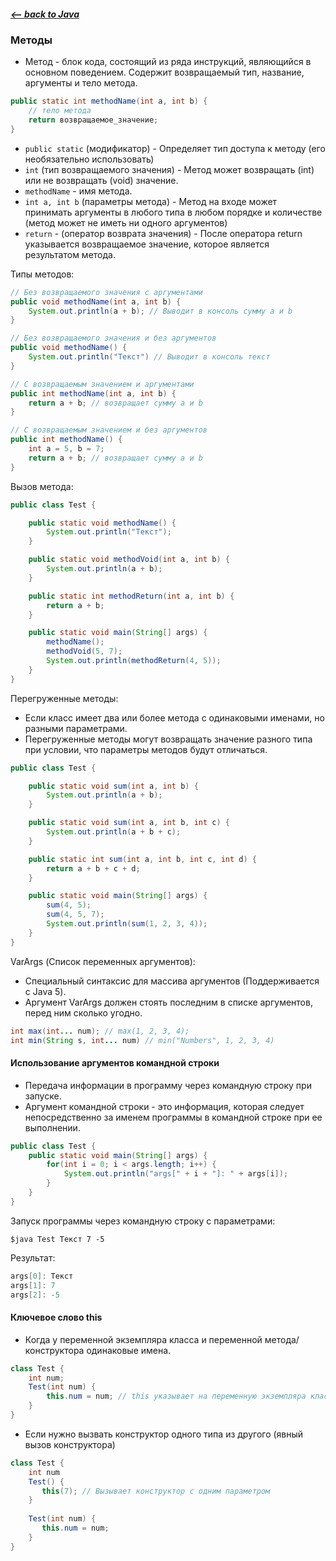 ##### [<-- back to Java](../../java/java.md)

### Методы

* Метод - блок кода, состоящий из ряда инструкций, являющийся в основном поведением. Содержит возвращаемый тип, название, аргументы и тело метода.

```java
public static int methodName(int a, int b) {
    // тело метода
    return возвращаемое_значение;
}
```

* `public static` (модификатор) - Определяет тип доступа к методу (его необязательно использовать)
* `int` (тип возвращаемого значения) - Метод может возвращать (int) или не возвращать (void) значение.
* `methodName` - имя метода.
* `int a, int b` (параметры метода) - Метод на входе может принимать аргументы в любого типа в любом порядке и количестве (метод может не иметь ни одного аргументов)
* `return` - (оператор возврата значения) - После оператора return указывается возвращаемое значение, которое является результатом метода.

Типы методов:

```java
// Без возвращаемого значения с аргументами
public void methodName(int a, int b) {
    System.out.println(a + b); // Выводит в консоль сумму a и b
}

// Без возвращаемого значения и без аргументов
public void methodName() {
    System.out.println("Текст") // Выводит в консоль текст
}

// С возвращаемым значением и аргументами
public int methodName(int a, int b) {
    return a + b; // возвращает сумму a и b
}

// С возвращаемым значением и без аргументов
public int methodName() {
    int a = 5, b = 7;
    return a + b; // возвращает сумму a и b
}
```

Вызов метода:

```java
public class Test {

    public static void methodName() {
        System.out.println("Текст");
    }

    public static void methodVoid(int a, int b) {
        System.out.println(a + b);
    }

    public static int methodReturn(int a, int b) {
        return a + b;
    }

    public static void main(String[] args) {
        methodName();
        methodVoid(5, 7);
        System.out.println(methodReturn(4, 5));
    }
}
```

Перегруженные методы:

* Если класс имеет два или более метода с одинаковыми именами, но разными параметрами.
* Перегруженные методы могут возвращать значение разного типа при условии, что параметры методов будут отличаться.

```java
public class Test {

    public static void sum(int a, int b) {
        System.out.println(a + b);
    }

    public static void sum(int a, int b, int c) {
        System.out.println(a + b + c);
    }

    public static int sum(int a, int b, int c, int d) {
        return a + b + c + d;
    }

    public static void main(String[] args) {
        sum(4, 5);
        sum(4, 5, 7);
        System.out.println(sum(1, 2, 3, 4));
    }
}
```

VarArgs (Список переменных аргументов):

* Специальный синтаксис для массива аргументов (Поддерживается с Java 5).
* Аргумент VarArgs должен стоять последним в списке аргументов, перед ним сколько угодно.

```java
int max(int... num); // max(1, 2, 3, 4);
int min(String s, int... num) // min("Numbers", 1, 2, 3, 4)
```

#### Использование аргументов командной строки

* Передача информации в программу через командную строку при запуске.
* Аргумент командной строки - это информация, которая следует непосредственно за именем программы в командной строке при ее выполнении.

```java
public class Test {
    public static void main(String[] args) {
        for(int i = 0; i < args.length; i++) {
            System.out.println("args[" + i + "]: " + args[i]);
        }
    }
}
```

Запуск программы через командную строку с параметрами:

`$java Test Текст 7 -5`

Результат:

```java
args[0]: Текст
args[1]: 7
args[2]: -5
```

#### Ключевое слово this

* Когда у переменной экземпляра класса и переменной метода/конструктора одинаковые имена.

```java
class Test { 
    int num;
    Test(int num) {
        this.num = num; // this указывает на переменную экземпляра класса
    }
}
```

* Если нужно вызвать конструктор одного типа из другого (явный вызов конструктора)

```java
class Test { 
    int num
    Test() {
       this(7); // Вызывает конструктор с одним параметром
    }
    
    Test(int num) {
       this.num = num;
    }
}
```